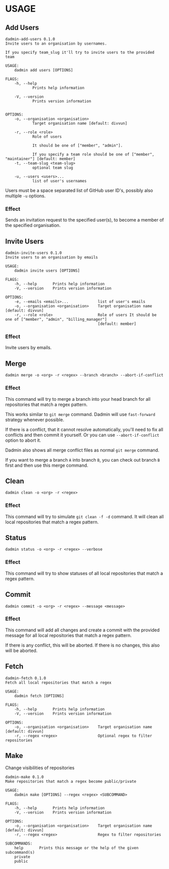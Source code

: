 # USAGE

## Add Users

```
dadmin-add-users 0.1.0
Invite users to an organisation by usernames.

If you specify team_slug it'll try to invite users to the provided team

USAGE:
    dadmin add users [OPTIONS]

FLAGS:
    -h, --help
            Prints help information

    -V, --version
            Prints version information


OPTIONS:
    -o, --organisation <organisation>
            Target organisation name [default: divvun]

    -r, --role <role>
            Role of users

            It should be one of ["member", "admin"].

            If you specify a team role should be one of ["member", "maintainer"] [default: member]
    -t, --team-slug <team-slug>
            optional team slug

    -u, --users <users>...
            list of user's usernames

```

Users must be a space separated list of GitHub user ID's, possibly also multiple `-u` options.

### Effect

Sends an invitation request to the specified user(s), to become a member of the specified organisation.

## Invite Users

```
dadmin-invite-users 0.1.0
Invite users to an organisation by emails

USAGE:
    dadmin invite users [OPTIONS]

FLAGS:
    -h, --help       Prints help information
    -V, --version    Prints version information

OPTIONS:
    -e, --emails <emails>...             list of user's emails
    -o, --organisation <organisation>    Target organisation name [default: divvun]
    -r, --role <role>                    Role of users It should be one of ["member", "admin", "billing_manager"]
                                         [default: member]
```

### Effect

Invite users by emails.

## Merge

`dadmin merge -o <org> -r <regex> --branch <branch> --abort-if-conflict`

### Effect

This command will try to merge a branch into your head branch for all repositories that match a regex pattern.

This works similar to `git merge` command. Dadmin will use `fast-forward` strategy whenever possible.

If there is a conflict, that it cannot resolve automatically, you'll need to fix all conflicts and then commit it yourself. Or you can use `--abort-if-conflict` option to abort it.

Dadmin also shows all merge conflict files as normal `git merge` command.

If you want to merge a branch `A` into branch `B`, you can check out branch `B` first and then use this merge command.

## Clean

`dadmin clean -o <org> -r <regex>`

### Effect

This command will try to simulate `git clean -f -d` command. It will clean all local repositories that match a regex pattern.

## Status

`dadmin status -o <org> -r <regex> --verbose`

### Effect

This command will try to show statuses of all local repositories that match a regex pattern.

## Commit

`dadmin commit -o <org> -r <regex> --message <message>`

### Effect

This command will add all changes and create a commit with the provided message for all local repositories that match a regex pattern.

If there is any conflict, this will be aborted.
If there is no changes, this also will be aborted.

## Fetch

```
dadmin-fetch 0.1.0
Fetch all local repositories that match a regex

USAGE:
    dadmin fetch [OPTIONS]

FLAGS:
    -h, --help       Prints help information
    -V, --version    Prints version information

OPTIONS:
    -o, --organisation <organisation>    Target organisation name [default: divvun]
    -r, --regex <regex>                  Optional regex to filter repositories

```

## Make

Change visibilities of repositories

```
dadmin-make 0.1.0
Make repositories that match a regex become public/private

USAGE:
    dadmin make [OPTIONS] --regex <regex> <SUBCOMMAND>

FLAGS:
    -h, --help       Prints help information
    -V, --version    Prints version information

OPTIONS:
    -o, --organisation <organisation>    Target organisation name [default: divvun]
    -r, --regex <regex>                  Regex to filter repositories

SUBCOMMANDS:
    help       Prints this message or the help of the given subcommand(s)
    private
    public
```

